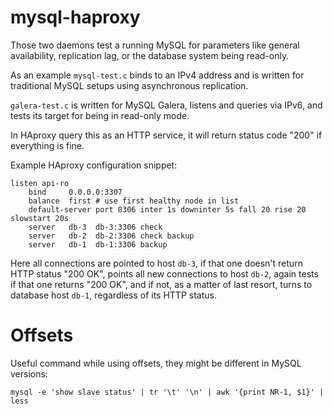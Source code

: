 # mysql-haproxy

Those two daemons test a running MySQL for
parameters like general availability, replication lag,
or the database system being read-only.

As an example `mysql-test.c` binds to an IPv4 address
and is written for traditional MySQL setups using
asynchronous replication.

`galera-test.c` is written for MySQL Galera, listens
and queries via IPv6, and tests its target for being
in read-only mode.

In HAproxy query this as an HTTP service, it will
return status code "200" if everything is fine.

Example HAproxy configuration snippet:

```
listen api-ro
    bind     0.0.0.0:3307 
    balance  first # use first healthy node in list
    default-server port 8306 inter 1s downinter 5s fall 20 rise 20 slowstart 20s
    server   db-3  db-3:3306 check
    server   db-2  db-2:3306 check backup
    server   db-1  db-1:3306 backup
```

Here all connections are pointed to host `db-3`, if that one
doesn't return HTTP status "200 OK", points all new
connections to host `db-2`, again tests if that one returns
"200 OK", and if not, as a matter of last resort, turns to
database host `db-1`, regardless of its HTTP status.

# Offsets

Useful command while using offsets, they might be different in MySQL versions:

```
mysql -e 'show slave status' | tr '\t' '\n' | awk '{print NR-1, $1}' | less
```
